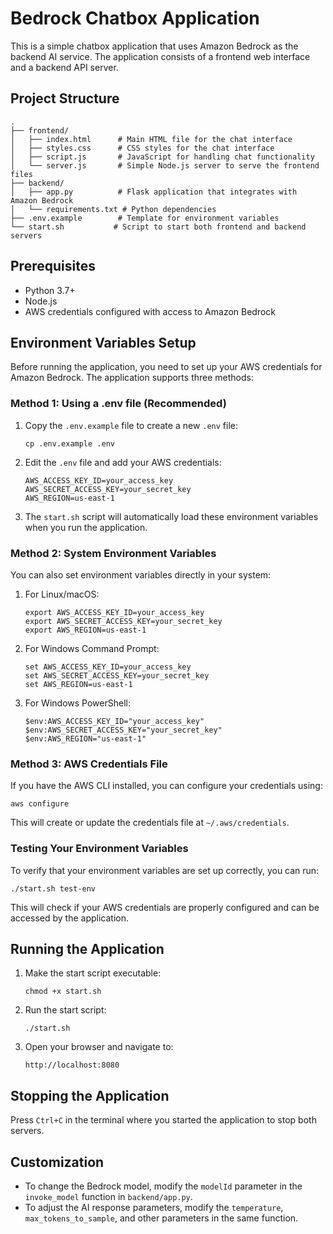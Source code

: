 # Bedrock Chatbox Application

This is a simple chatbox application that uses Amazon Bedrock as the backend AI service. The application consists of a frontend web interface and a backend API server.

## Project Structure

```
.
├── frontend/
│   ├── index.html      # Main HTML file for the chat interface
│   ├── styles.css      # CSS styles for the chat interface
│   ├── script.js       # JavaScript for handling chat functionality
│   └── server.js       # Simple Node.js server to serve the frontend files
├── backend/
│   ├── app.py          # Flask application that integrates with Amazon Bedrock
│   └── requirements.txt # Python dependencies
├── .env.example        # Template for environment variables
└── start.sh           # Script to start both frontend and backend servers
```

## Prerequisites

- Python 3.7+
- Node.js
- AWS credentials configured with access to Amazon Bedrock

## Environment Variables Setup

Before running the application, you need to set up your AWS credentials for Amazon Bedrock. The application supports three methods:

### Method 1: Using a .env file (Recommended)

1. Copy the `.env.example` file to create a new `.env` file:
   ```
   cp .env.example .env
   ```

2. Edit the `.env` file and add your AWS credentials:
   ```
   AWS_ACCESS_KEY_ID=your_access_key
   AWS_SECRET_ACCESS_KEY=your_secret_key
   AWS_REGION=us-east-1
   ```

3. The `start.sh` script will automatically load these environment variables when you run the application.

### Method 2: System Environment Variables

You can also set environment variables directly in your system:

1. For Linux/macOS:
   ```
   export AWS_ACCESS_KEY_ID=your_access_key
   export AWS_SECRET_ACCESS_KEY=your_secret_key
   export AWS_REGION=us-east-1
   ```

2. For Windows Command Prompt:
   ```
   set AWS_ACCESS_KEY_ID=your_access_key
   set AWS_SECRET_ACCESS_KEY=your_secret_key
   set AWS_REGION=us-east-1
   ```

3. For Windows PowerShell:
   ```
   $env:AWS_ACCESS_KEY_ID="your_access_key"
   $env:AWS_SECRET_ACCESS_KEY="your_secret_key"
   $env:AWS_REGION="us-east-1"
   ```

### Method 3: AWS Credentials File

If you have the AWS CLI installed, you can configure your credentials using:

```
aws configure
```

This will create or update the credentials file at `~/.aws/credentials`.

### Testing Your Environment Variables

To verify that your environment variables are set up correctly, you can run:

```
./start.sh test-env
```

This will check if your AWS credentials are properly configured and can be accessed by the application.

## Running the Application

1. Make the start script executable:
   ```
   chmod +x start.sh
   ```

2. Run the start script:
   ```
   ./start.sh
   ```

3. Open your browser and navigate to:
   ```
   http://localhost:8080
   ```

## Stopping the Application

Press `Ctrl+C` in the terminal where you started the application to stop both servers.

## Customization

- To change the Bedrock model, modify the `modelId` parameter in the `invoke_model` function in `backend/app.py`.
- To adjust the AI response parameters, modify the `temperature`, `max_tokens_to_sample`, and other parameters in the same function.



